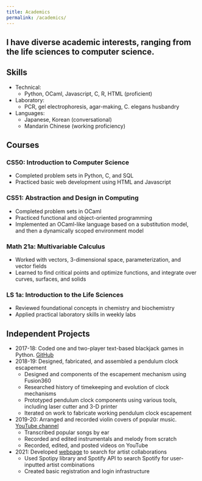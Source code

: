 ```yaml
---
title: Academics
permalink: /academics/
---
```


## I have diverse academic interests, ranging from the life sciences to computer science.

## Skills
- Technical:
  - Python, OCaml, Javascript, C, R, HTML (proficient)
- Laboratory:
  - PCR, gel electrophoresis, agar-making, C. elegans husbandry
- Languages: 
  - Japanese, Korean (conversational)
  - Mandarin Chinese (working proficiency)


## Courses

### CS50: Introduction to Computer Science
- Completed problem sets in Python, C, and SQL
- Practiced basic web development using HTML and Javascript

### CS51: Abstraction and Design in Computing
- Completed problem sets in OCaml
- Practiced functional and object-oriented programming
- Implemented an OCaml-like language based on a substitution model, and then a dynamically scoped environment model

### Math 21a: Multivariable Calculus
- Worked with vectors, 3-dimensional space, parameterization, and vector fields
- Learned to find critical points and optimize functions, and integrate over curves, surfaces, and solids

### LS 1a: Introduction to the Life Sciences
- Reviewed foundational concepts in chemistry and biochemistry
- Applied practical laboratory skills in weekly labs

## Independent Projects
- 2017-18: Coded one and two-player text-based blackjack games in Python. [GitHub](https://github.com/matsaki289/Blackjack-Matthew-Sakiyama)
- 2018-19: Designed, fabricated, and assembled a pendulum clock escapement
  - Designed and components of the escapement mechanism using Fusion360
  - Researched history of timekeeping and evolution of clock mechanisms
  - Prototyped pendulum clock components using various tools, including laser cutter and 3-D printer
  - Iterated on work to fabricate working pendulum clock escapement
- 2019-20: Arranged and recorded violin covers of popular music. [YouTube channel](https://www.youtube.com/channel/UCcLpjjeejgypzPr9JH2ipZw)
  - Transcribed popular songs by ear
  - Recorded and edited instrumentals and melody from scratch
  - Recorded, edited, and posted videos on YouTube
- 2021: Developed [webpage](github.com/mattsakiyama/spotify-collaboration-search) to search for artist collaborations
  - Used Spotipy library and Spotify API to search Spotify for user-inputted artist combinations
  - Created basic registration and login infrastructure
 
